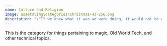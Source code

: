 ```yaml
---
name: Culture and Religion
image: assets\img\categories\christmas-43-256.png
description: "\"If we knew what it was we were doing, it would not be called research, would it?\""
---
```


This is the category for things pertaining to magic, Old World Tech, and other technical topics.